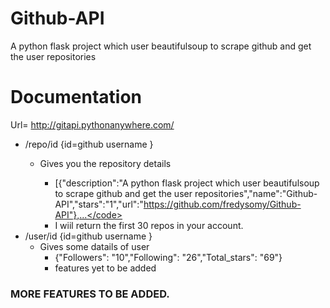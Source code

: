 # Github-API
A python flask project which user beautifulsoup to scrape github and get the user repositories

# Documentation
Url= http://gitapi.pythonanywhere.com/
* /repo/id {id=github username }
  * Gives you the repository details

    * [{"description":"A python flask project which user beautifulsoup to scrape github and get the user repositories","name":"Github-API","stars":"1","url":"https://github.com/fredysomy/Github-API"},...</code>
    * I wiil return the first 30 repos in your account.
* /user/id {id=github username }
  * Gives some datails of user
    * {"Followers": "10","Following": "26","Total_stars": "69"}
    * features yet to be added
### MORE FEATURES TO BE ADDED.
